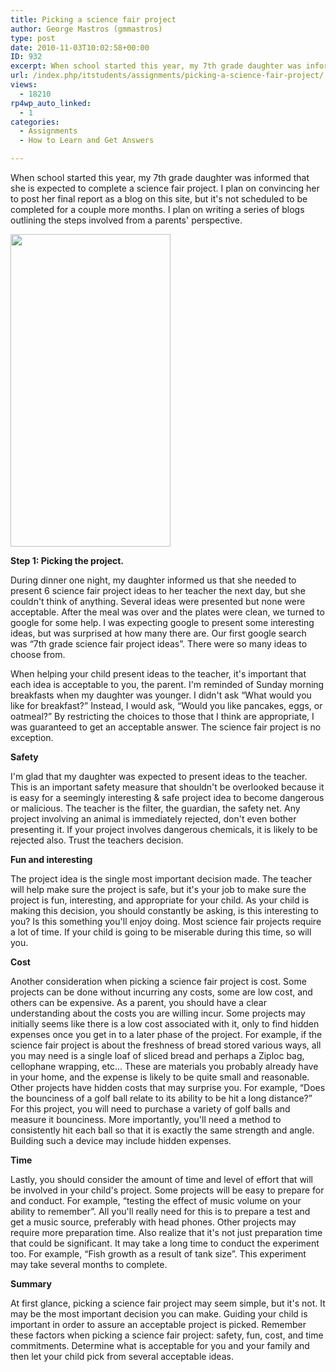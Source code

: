 ```yaml
---
title: Picking a science fair project
author: George Mastros (gmmastros)
type: post
date: 2010-11-03T10:02:58+00:00
ID: 932
excerpt: When school started this year, my 7th grade daughter was informed that she is expected to complete a science fair project.  I plan on convincing her to post her final report as a blog on this site, but it's not scheduled to be completed for a couple more...
url: /index.php/itstudents/assignments/picking-a-science-fair-project/
views:
  - 18210
rp4wp_auto_linked:
  - 1
categories:
  - Assignments
  - How to Learn and Get Answers

---
```

When school started this year, my 7th grade daughter was informed that she is expected to complete a science fair project. I plan on convincing her to post her final report as a blog on this site, but it's not scheduled to be completed for a couple more months. I plan on writing a series of blogs outlining the steps involved from a parents' perspective. 

<div class="image_block">
  <img src="/wp-content/uploads/blogs/ITStudents/albert_einstein_256515.jpg" alt="" title="" width="256" height="500" />
</div>

**Step 1: Picking the project.**

During dinner one night, my daughter informed us that she needed to present 6 science fair project ideas to her teacher the next day, but she couldn't think of anything. Several ideas were presented but none were acceptable. After the meal was over and the plates were clean, we turned to google for some help. I was expecting google to present some interesting ideas, but was surprised at how many there are. Our first google search was “7th grade science fair project ideas”. There were so many ideas to choose from.

When helping your child present ideas to the teacher, it's important that each idea is acceptable to you, the parent. I'm reminded of Sunday morning breakfasts when my daughter was younger. I didn't ask “What would you like for breakfast?” Instead, I would ask, “Would you like pancakes, eggs, or oatmeal?” By restricting the choices to those that I think are appropriate, I was guaranteed to get an acceptable answer. The science fair project is no exception.

**Safety**

I'm glad that my daughter was expected to present ideas to the teacher. This is an important safety measure that shouldn't be overlooked because it is easy for a seemingly interesting & safe project idea to become dangerous or malicious. The teacher is the filter, the guardian, the safety net. Any project involving an animal is immediately rejected, don't even bother presenting it. If your project involves dangerous chemicals, it is likely to be rejected also. Trust the teachers decision.

**Fun and interesting**

The project idea is the single most important decision made. The teacher will help make sure the project is safe, but it's your job to make sure the project is fun, interesting, and appropriate for your child. As your child is making this decision, you should constantly be asking, is this interesting to you? Is this something you'll enjoy doing. Most science fair projects require a lot of time. If your child is going to be miserable during this time, so will you. 

**Cost**

Another consideration when picking a science fair project is cost. Some projects can be done without incurring any costs, some are low cost, and others can be expensive. As a parent, you should have a clear understanding about the costs you are willing incur. Some projects may initially seems like there is a low cost associated with it, only to find hidden expenses once you get in to a later phase of the project. For example, if the science fair project is about the freshness of bread stored various ways, all you may need is a single loaf of sliced bread and perhaps a Ziploc bag, cellophane wrapping, etc... These are materials you probably already have in your home, and the expense is likely to be quite small and reasonable. Other projects have hidden costs that may surprise you. For example, “Does the bounciness of a golf ball relate to its ability to be hit a long distance?” For this project, you will need to purchase a variety of golf balls and measure it bounciness. More importantly, you'll need a method to consistently hit each ball so that it is exactly the same strength and angle. Building such a device may include hidden expenses.

**Time**

Lastly, you should consider the amount of time and level of effort that will be involved in your child's project. Some projects will be easy to prepare for and conduct. For example, “testing the effect of music volume on your ability to remember”. All you'll really need for this is to prepare a test and get a music source, preferably with head phones. Other projects may require more preparation time. Also realize that it's not just preparation time that could be significant. It may take a long time to conduct the experiment too. For example, “Fish growth as a result of tank size”. This experiment may take several months to complete.

**Summary**

At first glance, picking a science fair project may seem simple, but it's not. It may be the most important decision you can make. Guiding your child is important in order to assure an acceptable project is picked. Remember these factors when picking a science fair project: safety, fun, cost, and time commitments. Determine what is acceptable for you and your family and then let your child pick from several acceptable ideas.